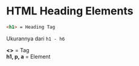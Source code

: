 # HTML Heading Elements

```html
<h1> = Heading Tag 
```
Ukurannya dari `h1 - h6`

**<>** = Tag  
**h1, p, a** = Element
